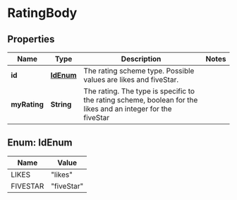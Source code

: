 

# RatingBody

## Properties

Name | Type | Description | Notes
------------ | ------------- | ------------- | -------------
**id** | [**IdEnum**](#IdEnum) | The rating scheme type. Possible values are likes and fiveStar. | 
**myRating** | **String** | The rating. The type is specific to the rating scheme, boolean for the likes and an integer for the fiveStar | 



## Enum: IdEnum

Name | Value
---- | -----
LIKES | &quot;likes&quot;
FIVESTAR | &quot;fiveStar&quot;



